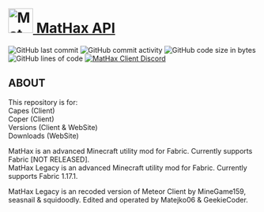 # <a href="https://mathaxclient.xyz"><img src="https://mathaxclient.xyz/resources/images/icons/icon.png" alt="MatHax" height="50"/> MatHax API</a>
<img src="https://img.shields.io/github/last-commit/Matejko06/MatHax-API" alt="GitHub last commit"/> <img src="https://img.shields.io/github/commit-activity/w/Matejko06/MatHax-API" alt="GitHub commit activity"/> <img src="https://img.shields.io/github/languages/code-size/Matejko06/MatHax-API" alt="GitHub code size in bytes"/> <img src="https://tokei.rs/b1/github/Matejko06/MatHax-API" alt="GitHub lines of code"/> <a href="https://mathaxclient.xyz/Discord"><img src="https://img.shields.io/discord/823286525402939402?logo=discord" alt="MatHax Client Discord"/></a>

## ABOUT

This repository is for:<br>
Capes (Client)<br>
Coper (Client)<br>
Versions (Client & WebSite)<br>
Downloads (WebSite)<br>

MatHax is an advanced Minecraft utility mod for Fabric. Currently supports Fabric [NOT RELEASED].<br>
MatHax Legacy is an advanced Minecraft utility mod for Fabric. Currently supports Fabric 1.17.1.

MatHax Legacy is an recoded version of Meteor Client by MineGame159, seasnail & squidoodly.
Edited and operated by Matejko06 & GeekieCoder.
